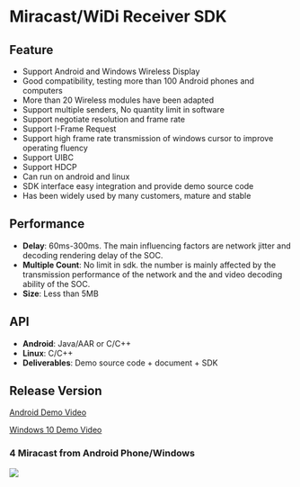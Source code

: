 # Miracast/WiDi Receiver SDK  

## Feature

* Support Android and Windows Wireless Display  
* Good compatibility, testing more than 100 Android phones and computers  
* More than 20 Wireless modules have been adapted
* Support multiple senders, No quantity limit in software
* Support negotiate resolution and frame rate
* Support I-Frame Request
* Support high frame rate transmission of windows cursor to improve operating fluency
* Support UIBC
* Support HDCP
* Can run on android and linux
* SDK interface easy integration and provide demo source code
* Has been widely used by many customers, mature and stable  

## Performance

* **Delay**: 60ms-300ms. The main influencing factors are network jitter and decoding rendering delay of the SOC.
* **Multiple Count**: No limit in sdk. the number  is mainly affected by the transmission performance of the network and the and video decoding ability of the SOC.
* **Size**: Less than 5MB  

## API

* **Android**: Java/AAR or C/C++
* **Linux**: C/C++
* **Deliverables**: Demo source code + document + SDK

## Release Version 

[Android Demo Video](https://youtu.be/a2p8lRKjv3k)

[Windows 10 Demo Video](https://youtu.be/TMy0mwlwAWY)

### 4 Miracast from Android Phone/Windows
![](https://github.com/WirelessPresentation/WirelessDisplay-SDK/blob/main/zimg/miracast-4.jpg)

